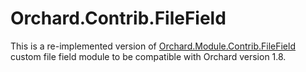 # Orchard.Contrib.FileField #
This is a re-implemented version of [Orchard.Module.Contrib.FileField](https://gallery.orchardproject.net/List/Modules/Orchard.Module.Contrib.FileField) custom file field module to be compatible with Orchard version 1.8.